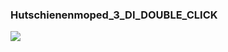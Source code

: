 ### Hutschienenmoped\_3\_DI\_DOUBLE\_CLICK

![](https://user-images.githubusercontent.com/69573151/210786614-faa47148-b514-432f-9058-3b35396acebc.png)
